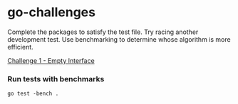# go-challenges
Complete the packages to satisfy the test file.  Try racing another development test.  Use benchmarking to determine whose algorithm is more efficient.

[Challenge 1 - Empty Interface](https://github.com/andrewspringman/go-challenges/tree/master/empty-interface)

### Run tests with benchmarks

```
go test -bench .
```
